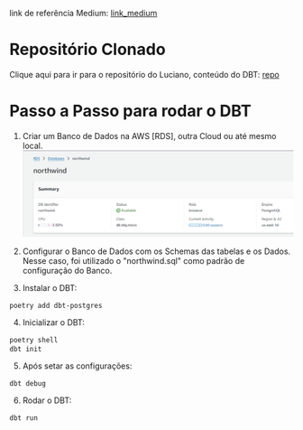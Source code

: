 link de referência Medium: <a href="https://medium.com/@pahlavan.maryam/streamlining-your-data-workflow-installing-dbt-postgres-with-docker-compose-and-makefile-bf60a2cc9390">link_medium</a>

# Repositório Clonado

Clique aqui para ir para o repositório do Luciano, conteúdo do DBT: <a href="https://github.com/lvgalvao/dbt-core-northwind-project">repo</a>

# Passo a Passo para rodar o DBT

1) Criar um Banco de Dados na AWS [RDS], outra Cloud ou até mesmo local. 
<img src="./imgs/AWS_RDS.png"></img>

2) Configurar o Banco de Dados com os Schemas das tabelas e os Dados. 
   Nesse caso, foi utilizado o "northwind.sql" como padrão de configuração do Banco.

3) Instalar o DBT: 
``` bash: 
poetry add dbt-postgres
```

4) Inicializar o DBT: 
``` bash: 
poetry shell
dbt init
```

5) Após setar as configurações: 
``` bash: 
dbt debug 
``` 

6) Rodar o DBT: 
``` bash: 
dbt run
```